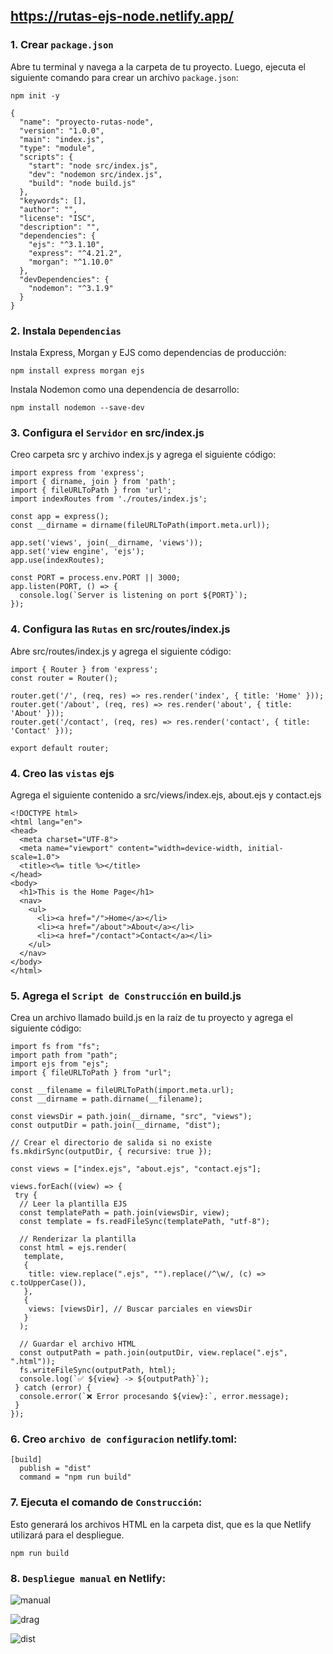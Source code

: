 ## https://rutas-ejs-node.netlify.app/

### 1. Crear `package.json`

Abre tu terminal y navega a la carpeta de tu proyecto. Luego, ejecuta el siguiente comando para crear un archivo `package.json`:

```
npm init -y
```

```
{
  "name": "proyecto-rutas-node",
  "version": "1.0.0",
  "main": "index.js",
  "type": "module",
  "scripts": {
    "start": "node src/index.js",
    "dev": "nodemon src/index.js",
    "build": "node build.js"
  },
  "keywords": [],
  "author": "",
  "license": "ISC",
  "description": "",
  "dependencies": {
    "ejs": "^3.1.10",
    "express": "^4.21.2",
    "morgan": "^1.10.0"
  },
  "devDependencies": {
    "nodemon": "^3.1.9"
  }
}
```

### 2. Instala `Dependencias`
Instala Express, Morgan y EJS como dependencias de producción:

```
npm install express morgan ejs
```

Instala Nodemon como una dependencia de desarrollo:

```
npm install nodemon --save-dev
```

### 3. Configura el `Servidor` en src/index.js
Creo carpeta src y archivo index.js y agrega el siguiente código:

```
import express from 'express';
import { dirname, join } from 'path';
import { fileURLToPath } from 'url';
import indexRoutes from './routes/index.js';

const app = express();
const __dirname = dirname(fileURLToPath(import.meta.url));

app.set('views', join(__dirname, 'views'));
app.set('view engine', 'ejs');
app.use(indexRoutes);

const PORT = process.env.PORT || 3000;
app.listen(PORT, () => {
  console.log(`Server is listening on port ${PORT}`);
});
```

### 4. Configura las `Rutas` en src/routes/index.js
Abre src/routes/index.js y agrega el siguiente código:

```
import { Router } from 'express';
const router = Router();

router.get('/', (req, res) => res.render('index', { title: 'Home' }));
router.get('/about', (req, res) => res.render('about', { title: 'About' }));
router.get('/contact', (req, res) => res.render('contact', { title: 'Contact' }));

export default router;
```

### 4. Creo las `vistas` ejs
Agrega el siguiente contenido a src/views/index.ejs, about.ejs y contact.ejs

```
<!DOCTYPE html>
<html lang="en">
<head>
  <meta charset="UTF-8">
  <meta name="viewport" content="width=device-width, initial-scale=1.0">
  <title><%= title %></title>
</head>
<body>
  <h1>This is the Home Page</h1>
  <nav>
    <ul>
      <li><a href="/">Home</a></li>
      <li><a href="/about">About</a></li>
      <li><a href="/contact">Contact</a></li>
    </ul>
  </nav>
</body>
</html>
```

### 5. Agrega el `Script de Construcción` en build.js
Crea un archivo llamado build.js en la raíz de tu proyecto y agrega el siguiente código:

```
import fs from "fs";
import path from "path";
import ejs from "ejs";
import { fileURLToPath } from "url";

const __filename = fileURLToPath(import.meta.url);
const __dirname = path.dirname(__filename);

const viewsDir = path.join(__dirname, "src", "views");
const outputDir = path.join(__dirname, "dist");

// Crear el directorio de salida si no existe
fs.mkdirSync(outputDir, { recursive: true });

const views = ["index.ejs", "about.ejs", "contact.ejs"];

views.forEach((view) => {
 try {
  // Leer la plantilla EJS
  const templatePath = path.join(viewsDir, view);
  const template = fs.readFileSync(templatePath, "utf-8");

  // Renderizar la plantilla
  const html = ejs.render(
   template,
   {
    title: view.replace(".ejs", "").replace(/^\w/, (c) => c.toUpperCase()),
   },
   {
    views: [viewsDir], // Buscar parciales en viewsDir
   }
  );

  // Guardar el archivo HTML
  const outputPath = path.join(outputDir, view.replace(".ejs", ".html"));
  fs.writeFileSync(outputPath, html);
  console.log(`✅ ${view} -> ${outputPath}`);
 } catch (error) {
  console.error(`❌ Error procesando ${view}:`, error.message);
 }
});
```

### 6. Creo `archivo de configuracion` netlify.toml:

```
[build]
  publish = "dist"
  command = "npm run build"
```

### 7. Ejecuta el comando de `Construcción`:
Esto generará los archivos HTML en la carpeta dist, que es la que Netlify utilizará para el despliegue.

```
npm run build
```

### 8. `Despliegue manual` en Netlify:

![manual](https://github.com/user-attachments/assets/2f3f1e20-368b-46a4-aebe-ed596cbfc71b)

![drag](https://github.com/user-attachments/assets/51dfe80f-1281-4963-b9e8-2a730d9b5aad)

![dist](https://github.com/user-attachments/assets/55bcac16-cb52-4035-aa4e-ec10fc0384c5)




























